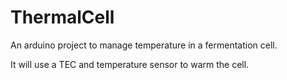 # ThermalCell

An arduino project to manage temperature in a fermentation cell.

It will use a TEC and temperature sensor to warm the cell.